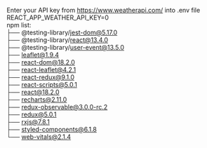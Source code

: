 Enter your API key from https://www.weatherapi.com/ into .env file<br>
REACT_APP_WEATHER_API_KEY=0<br>
npm list:<br>
├── @testing-library/jest-dom@5.17.0<br>
├── @testing-library/react@13.4.0<br>
├── @testing-library/user-event@13.5.0<br>
├── leaflet@1.9.4<br>
├── react-dom@18.2.0<br>
├── react-leaflet@4.2.1<br>
├── react-redux@9.1.0<br>
├── react-scripts@5.0.1<br>
├── react@18.2.0<br>
├── recharts@2.11.0<br>
├── redux-observable@3.0.0-rc.2<br>
├── redux@5.0.1<br>
├── rxjs@7.8.1<br>
├── styled-components@6.1.8<br>
└── web-vitals@2.1.4<br>
